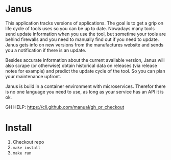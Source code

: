 # Janus
This application tracks versions of applications. The goal is to get a grip on life cycle of tools uses so you can be up to date. Nowadays many tools send update information when you use the tool, but sometime your tools are behind firewalls and you need to manually find out if you need to update. 
Janus gets info on new versions from the manufactures website and sends you a notification if there is an update.

Besides accurate information about the current available version, Janus will also scrape (or otherwise) obtain historical data on releases (via release notes for example) and predict the update cycle of the tool. So you can plan your maintenance upfront.

Janus is build in a container environment with microservices. Therefor there is no one language you need to use, as long as your service has an API it is ok.

GH HELP: https://cli.github.com/manual/gh_pr_checkout

# Install
1. Checkout repo
2. `make install`
3. `make run`
